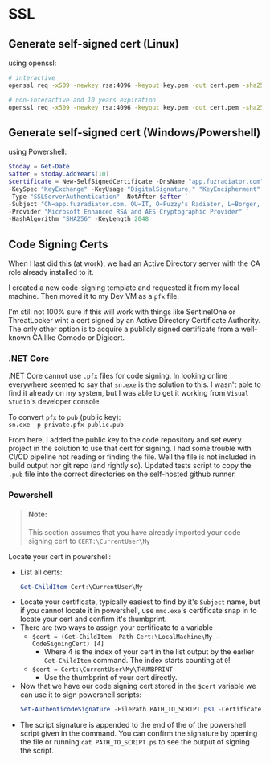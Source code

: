# SSL

## Generate self-signed cert (Linux)

using openssl: 

```bash
# interactive
openssl req -x509 -newkey rsa:4096 -keyout key.pem -out cert.pem -sha256 -days 365

# non-interactive and 10 years expiration
openssl req -x509 -newkey rsa:4096 -keyout key.pem -out cert.pem -sha256 -days 3650 -nodes -subj "/C=XX/ST=StateName/L=CityName/O=CompanyName/OU=CompanySectionName/CN=CommonNameOrHostname"
```

## Generate self-signed cert (Windows/Powershell)

using Powershell: 

```ps1
$today = Get-Date
$after = $today.AddYears(10)
$certificate = New-SelfSignedCertificate -DnsName "app.fuzradiator.com" -CertStoreLocation "Cert:\LocalMachine\My" `
-KeySpec "KeyExchange" -KeyUsage "DigitalSignature," "KeyEncipherment" `
-Type "SSLServerAuthentication" -NotAfter $after `
-Subject "CN=app.fuzradiator.com, OU=IT, O=Fuzzy's Radiator, L=Borger, S=Texas, C=US" `
-Provider "Microsoft Enhanced RSA and AES Cryptographic Provider" `
-HashAlgorithm "SHA256" -KeyLength 2048
```

## Code Signing Certs

When I last did this (at work), we had an Active Directory server with the CA role already installed to it. 

I created a new code-signing template and requested it from my local machine. Then moved it to my Dev VM as a `pfx` file.

I'm still not 100% sure if this will work with things like SentinelOne or ThreatLocker wiht a cert signed by an Active Directory Certificate Authority. The only other option is to acquire a publicly signed certificate from a well-known CA like Comodo or Digicert. 

### .NET Core

.NET Core cannot use `.pfx` files for code signing. In looking online everywhere seemed to say that `sn.exe` is the solution to this. I wasn't able to find it already on my system, but I was able to get it working from `Visual Studio`'s developer console. 

To convert `pfx` to `pub` (public key):  
`sn.exe -p private.pfx public.pub`

From here, I added the public key to the code repository and set every project in the solution to use that cert for signing. I had some trouble with CI/CD pipeline not reading or finding the file. Well the file is not included in build output nor git repo (and rightly so). Updated tests script to copy the `.pub` file into the correct directories on the self-hosted github runner. 

### Powershell

> #### Note:
> This section assumes that you have already imported your code signing cert to `CERT:\CurrentUser\My`

Locate your cert in powershell: 

- List all certs:  
  ```ps1
  Get-ChildItem Cert:\CurrentUser\My
  ```
- Locate your certificate, typically easiest to find by it's `Subject` name, but if you cannot locate it in powershell, use `mmc.exe`'s certificate snap in to locate your cert and confirm it's thumbprint. 
- There are two ways to assign your certificate to a variable
  - `$cert = (Get-ChildItem -Path Cert:\LocalMachine\My -CodeSigningCert) [4]`
    - Where 4 is the index of your cert in the list output by the earlier `Get-ChildItem` command. The index starts counting at `0`!
  - `$cert = Cert:\CurrentUser\My\THUMBPRINT`
    - Use the thumbprint of your cert directly. 
- Now that we have our code signing cert stored in the `$cert` variable we can use it to sign powershell scripts: 
  ```ps1
  Set-AuthenticodeSignature -FilePath PATH_TO_SCRIPT.ps1 -Certificate $cert
  ```
- The script signature is appended to the end of the of the powershell script given in the command. You can confirm the signature by opening the file or running `cat PATH_TO_SCRIPT.ps` to see the output of signing the script. 
